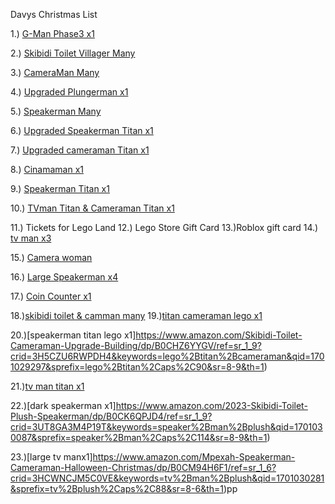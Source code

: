 Davys Christmas List

1.) [G-Man Phase3 x1](https://www.amazon.com/SACLI-Skibidi-Speakerman-Plushies-Aldults/dp/B0CKPJB89H/ref=sr_1_37?crid=1GVQ5FQSQQNWT&keywords=skibidi%2Btoilet%2Bplushies&qid=1701007103&sprefix=skibidi%2Btoilet%2Bplushies%2Caps%2C70&sr=8-37&th=1)

2.) [Skibidi Toilet Villager Many](https://www.amazon.com/Creative-Beautifully-Collectible-Plushies-Birthday/dp/B0CHYNL3ND/ref=sr_1_8?crid=2K9MI88WRSGST&keywords=skibidi+toilet+villager&qid=1701007405&sprefix=skibidi+toilet+vilag%2Caps%2C82&sr=8-8)

3.) [CameraMan Many](https://www.amazon.com/2023-Skibidi-Toilet-Plush-Halloween/dp/B0CCKL12MX/ref=sr_1_5?crid=37H549JXQRKK6&keywords=plush%2Bcamera%2Bman&qid=1701007556&sprefix=%2Caps%2C96&sr=8-5&th=1)

4.) [Upgraded Plungerman x1](https://www.amazon.com/2023-Skibidi-Toilet-Plush-Halloween/dp/B0CKZLHP3D/ref=sr_1_5?crid=37H549JXQRKK6&keywords=plush%2Bcamera%2Bman&qid=1701007556&sprefix=%2Caps%2C96&sr=8-5&th=1)

5.) [Speakerman Many](https://www.amazon.com/Hashibira-Skibidi-Christmas-Birthday-Children/dp/B0CGLYS2NY/ref=sr_1_8?crid=3QW5YSPYOAY2L&keywords=plush%2Bbig%2Bcamera%2Bman&qid=1701007835&sprefix=plush%2Bbig%2Bcamera%2Bman%2Caps%2C78&sr=8-8&th=1)

6.) [Upgraded Speakerman Titan x1](https://www.amazon.com/Hashibira-Skibidi-Christmas-Birthday-Children/dp/B0CGMHHBY6/ref=sr_1_8?crid=3QW5YSPYOAY2L&keywords=plush%2Bbig%2Bcamera%2Bman&qid=1701007835&sprefix=plush%2Bbig%2Bcamera%2Bman%2Caps%2C78&sr=8-8&th=1)

7.) [Upgraded cameraman Titan x1](https://www.amazon.com/Hashibira-Skibidi-Christmas-Birthday-Children/dp/B0CGMHHBY6/ref=sr_1_8?crid=3QW5YSPYOAY2L&keywords=plush%2Bbig%2Bcamera%2Bman&qid=1701007835&sprefix=plush%2Bbig%2Bcamera%2Bman%2Caps%2C78&sr=8-8&th=1)

8.) [Cinamaman x1](https://www.amazon.com/Hashibira-Skibidi-Christmas-Birthday-Children/dp/B0CGMGW6NX/ref=sr_1_8?crid=3QW5YSPYOAY2L&keywords=plush%2Bbig%2Bcamera%2Bman&qid=1701007835&sprefix=plush%2Bbig%2Bcamera%2Bman%2Caps%2C78&sr=8-8&th=1)

9.) [Speakerman Titan x1](https://www.amazon.com/PERUKOYO-Cameraman-Speakerman-Whimsical-Children/dp/B0CBV4KFSH/ref=sr_1_23?crid=3QW5YSPYOAY2L&keywords=plush%2Bbig%2Bcamera%2Bman&qid=1701008154&sprefix=plush%2Bbig%2Bcamera%2Bman%2Caps%2C78&sr=8-23&th=1)

10.) [TVman Titan & Cameraman Titan x1](https://www.amazon.com/MILLEL-Cameraman-Halloween-Christmas-Birthday/dp/B0CFRM7K5D/ref=sr_1_18?crid=1Z60F8QTR1JMR&keywords=titan%2Btv%2Bman%2Bplush&qid=1701008251&sprefix=plush%2Btv%2Caps%2C119&sr=8-18&th=1)

11.) Tickets for Lego Land
12.) Lego Store Gift Card
13.)Roblox gift card
14.) [tv man x3](https://www.amazon.com/TQJOUJOU-Skibidi-Speakerman-Cameraman-Stuffed/dp/B0CCJTTW14/ref=sr_1_5?crid=ZAWYOHCKLIVS&keywords=tv%2Bman%2Bplush&qid=1701030919&sprefix=%2Caps%2C330&sr=8-5&th=1)

15.) [Camera woman](https://www.amazon.com/2023-Skibidi-Toilet-Plush-Surveillance/dp/B0CDJ7WZT9/ref=sr_1_1?crid=3R5JWCE9H7ITZ&keywords=camera%2Bwoman%2Bplush&qid=1701031075&sprefix=camera%2Bwo%2Caps%2C107&sr=8-1&th=1)

16.) [Large Speakerman x4](https://www.amazon.com/TQJOUJOU-Skibidi-Speakerman-Cameraman-Stuffed/dp/B0C9VHQVHN/ref=sr_1_5?crid=H28VO57RPRG4&keywords=tv%2Bman%2Bplush&qid=1701008715&sprefix=tv%2Bman%2Bplush%2Caps%2C133&sr=8-5&th=1)

17.) [Coin Counter x1](https://www.amazon.com/Winnsty-Digital-Counter-Display-Capacity/dp/B082NVMX99/ref=sr_1_9?crid=147AP8GN90FOW&keywords=piggy%2Bbank%2Bfor%2Badults&qid=1701009663&sprefix=piggy%2Bban%2Caps%2C126&sr=8-9&th=1)

18.)[skibidi toilet & camman many](https://www.amazon.com/Skibidi-Monitor-Movable-Figures-Children/dp/B0CN4TMNZT/ref=sr_1_103?crid=JRJD3KJGPEVW&keywords=skibidi+toilet+lego+titan&qid=1701010499&sprefix=skibidi+toilet+lego+titan%2Chandmade%2C72&sr=8-103)
19.)[titan cameraman lego x1](https://www.amazon.com/Skibidi-Toilet-Cameraman-Upgrade-Building/dp/B0CDXX9VF2/ref=sr_1_9?crid=3H5CZU6RWPDH4&keywords=lego%2Btitan%2Bcameraman&qid=1701029297&sprefix=lego%2Btitan%2Caps%2C90&sr=8-9&th=1)

20.)[speakerman titan lego x1]https://www.amazon.com/Skibidi-Toilet-Cameraman-Upgrade-Building/dp/B0CHZ6YYGV/ref=sr_1_9?crid=3H5CZU6RWPDH4&keywords=lego%2Btitan%2Bcameraman&qid=1701029297&sprefix=lego%2Btitan%2Caps%2C90&sr=8-9&th=1)

21.)[tv man titan x1](https://www.amazon.com/Skibidi-Toilet-Cameraman-Upgrade-Building/dp/B0CLKNZ96D/ref=sr_1_9?crid=3H5CZU6RWPDH4&keywords=lego%2Btitan%2Bcameraman&qid=1701029297&sprefix=lego%2Btitan%2Caps%2C90&sr=8-9&th=1)

22.)[dark speakerman x1]https://www.amazon.com/2023-Skibidi-Toilet-Plush-Speakerman/dp/B0CK6QPJD4/ref=sr_1_9?crid=3UT8GA3M4P19T&keywords=speaker%2Bman%2Bplush&qid=1701030087&sprefix=speaker%2Bman%2Caps%2C114&sr=8-9&th=1)

23.)[large tv manx1]https://www.amazon.com/Mpexah-Speakerman-Cameraman-Halloween-Christmas/dp/B0CM94H6F1/ref=sr_1_6?crid=3HCWNCJM5C0VE&keywords=tv%2Bman%2Bplush&qid=1701030281&sprefix=tv%2Bplush%2Caps%2C88&sr=8-6&th=1)pp
